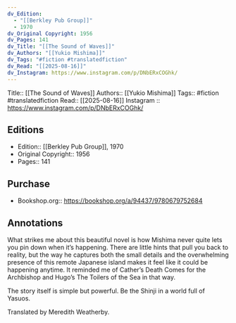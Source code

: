 ```yaml
---
dv_Edition:
  - "[[Berkley Pub Group]]"
  - 1970
dv_Original Copyright: 1956
dv_Pages: 141
dv_Title: "[[The Sound of Waves]]"
dv_Authors: "[[Yukio Mishima]]"
dv_Tags: "#fiction #translatedfiction"
dv_Read: "[[2025-08-16]]"
dv_Instagram: https://www.instagram.com/p/DNbERxCOGhk/
---
```

Title:: [[The Sound of Waves]]
Authors:: [[Yukio Mishima]]
Tags:: #fiction #translatedfiction 
Read:: [[2025-08-16]]
Instagram :: https://www.instagram.com/p/DNbERxCOGhk/
## Editions
- Edition:: [[Berkley Pub Group]], 1970
- Original Copyright:: 1956
- Pages:: 141

## Purchase
* Bookshop.org:: https://bookshop.org/a/94437/9780679752684
## Annotations

What strikes me about this beautiful novel is how Mishima never quite lets you pin down when it’s happening. There are little hints that pull you back to reality, but the way he captures both the small details and the overwhelming presence of this remote Japanese island makes it feel like it could be happening anytime. It reminded me of Cather’s Death Comes for the Archbishop and Hugo’s The Toilers of the Sea in that way.  
  
The story itself is simple but powerful. Be the Shinji in a world full of Yasuos.   
  
Translated by Meredith Weatherby.
